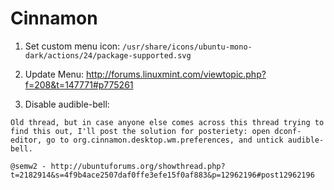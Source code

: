 # Cinnamon

1. Set custom menu icon: `/usr/share/icons/ubuntu-mono-dark/actions/24/package-supported.svg`

2. Update Menu: http://forums.linuxmint.com/viewtopic.php?f=208&t=147771#p775261

3. Disable audible-bell:

```
Old thread, but in case anyone else comes across this thread trying to find this out, I'll post the solution for posteriety: open dconf-editor, go to org.cinnamon.desktop.wm.preferences, and untick audible-bell.

@semw2 - http://ubuntuforums.org/showthread.php?t=2182914&s=4f9b4ace2507daf0ffe3efe15f0af883&p=12962196#post12962196
```
